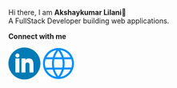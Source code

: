 Hi there, I am **Akshaykumar Lilani**👋 
<br> 
A FullStack Developer building web applications.

**Connect with me**

[![LinkedIn](./LinkedIn-logo.svg)](https://www.linkedin.com/in/akshay-lilani/)   [![Portfolio](./portfolio.svg "Porfolio")](https://akshaylilani.com)
